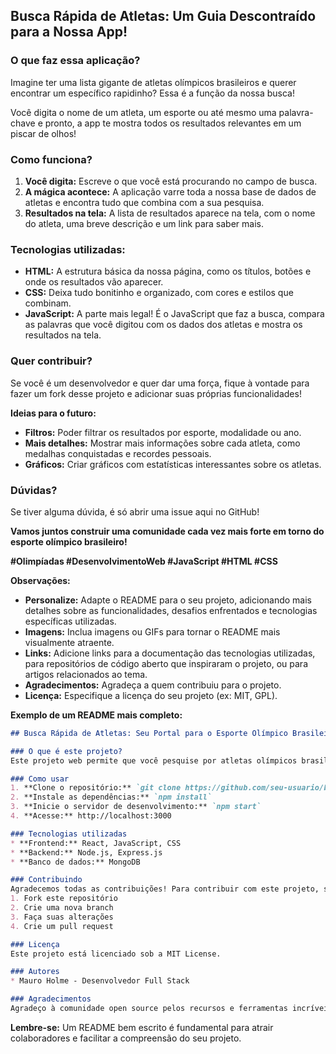 ##  Busca Rápida de Atletas: Um Guia Descontraído para a Nossa App! 

### O que faz essa aplicação? 
Imagine ter uma lista gigante de atletas olímpicos brasileiros e querer encontrar um específico rapidinho? Essa é a função da nossa busca! 

Você digita o nome de um atleta, um esporte ou até mesmo uma palavra-chave e pronto, a app te mostra todos os resultados relevantes em um piscar de olhos! 

### Como funciona? 
1. **Você digita:** Escreve o que você está procurando no campo de busca.
2. **A mágica acontece:** A aplicação varre toda a nossa base de dados de atletas e encontra tudo que combina com a sua pesquisa.
3. **Resultados na tela:**  A lista de resultados aparece na tela, com o nome do atleta, uma breve descrição e um link para saber mais.

### Tecnologias utilizadas:
* **HTML:** A estrutura básica da nossa página, como os títulos, botões e onde os resultados vão aparecer.
* **CSS:** Deixa tudo bonitinho e organizado, com cores e estilos que combinam.
* **JavaScript:** A parte mais legal! É o JavaScript que faz a busca, compara as palavras que você digitou com os dados dos atletas e mostra os resultados na tela.

### Quer contribuir?
Se você é um desenvolvedor e quer dar uma força, fique à vontade para fazer um fork desse projeto e adicionar suas próprias funcionalidades! 

**Ideias para o futuro:**
* **Filtros:** Poder filtrar os resultados por esporte, modalidade ou ano.
* **Mais detalhes:** Mostrar mais informações sobre cada atleta, como medalhas conquistadas e recordes pessoais.
* **Gráficos:** Criar gráficos com estatísticas interessantes sobre os atletas.

### Dúvidas?
Se tiver alguma dúvida, é só abrir uma issue aqui no GitHub! 

**Vamos juntos construir uma comunidade cada vez mais forte em torno do esporte olímpico brasileiro!** 

**#Olimpíadas #DesenvolvimentoWeb #JavaScript #HTML #CSS**

**Observações:**

* **Personalize:** Adapte o README para o seu projeto, adicionando mais detalhes sobre as funcionalidades, desafios enfrentados e tecnologias específicas utilizadas.
* **Imagens:** Inclua imagens ou GIFs para tornar o README mais visualmente atraente.
* **Links:** Adicione links para a documentação das tecnologias utilizadas, para repositórios de código aberto que inspiraram o projeto, ou para artigos relacionados ao tema.
* **Agradecimentos:** Agradeça a quem contribuiu para o projeto.
* **Licença:** Especifique a licença do seu projeto (ex: MIT, GPL).

**Exemplo de um README mais completo:**

```markdown
## Busca Rápida de Atletas: Seu Portal para o Esporte Olímpico Brasileiro

### O que é este projeto?
Este projeto web permite que você pesquise por atletas olímpicos brasileiros de forma rápida e eficiente. A aplicação utiliza uma base de dados de atletas e permite realizar buscas por nome, esporte ou palavras-chave relacionadas.

### Como usar
1. **Clone o repositório:** `git clone https://github.com/seu-usuario/busca-atletas.git`
2. **Instale as dependências:** `npm install`
3. **Inicie o servidor de desenvolvimento:** `npm start`
4. **Acesse:** http://localhost:3000

### Tecnologias utilizadas
* **Frontend:** React, JavaScript, CSS
* **Backend:** Node.js, Express.js
* **Banco de dados:** MongoDB

### Contribuindo
Agradecemos todas as contribuições! Para contribuir com este projeto, siga estes passos:
1. Fork este repositório
2. Crie uma nova branch
3. Faça suas alterações
4. Crie um pull request

### Licença
Este projeto está licenciado sob a MIT License.

### Autores
* Mauro Holme - Desenvolvedor Full Stack

### Agradecimentos
Agradeço à comunidade open source pelos recursos e ferramentas incríveis que tornaram este projeto possível.
```

**Lembre-se:** Um README bem escrito é fundamental para atrair colaboradores e facilitar a compreensão do seu projeto. 
